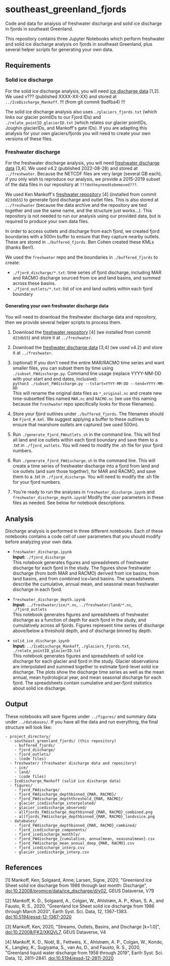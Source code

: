 # southeast_greenland_fjords
Code and data for analysis of freshwater discharge and solid ice discharge in fjords in southeast Greenland.

This repository contains three Jupyter Notebooks which perform freshwater and solid ice discharge analysis on fjords in southeast Greenland, plus several helper scripts for generating your own data.

## Requirements

### Solid ice discharge
For the solid ice discharge analysis, you will need [ice discharge data](https://doi.org/10.22008/promice/data/ice_discharge/d/v02) [1,2]. We used v??? (published XXXX-XX-XX) and stored at `../IceDischarge_Mankoff`.
!!! (from git commit 9adfba4) !!!

The solid ice discharge analysis also uses `./glaciers_fjords.txt` (which links our glacier pointIDs to our Fjord IDs) and `./relate_pointID_glacierID.txt` (which relates our glacier pointIDs, Joughin glacierIDs, and Mankoff's gate IDs). If you are adapting this analysis for your own glaciers/fjords you will need to create your own versions of these files.

### Freshwater discharge
For the freshwater discharge analysis, you will need [freshwater discharge data](https://doi.org/10.22008/FK2/XKQVL7) [3,4]. We used v4.2 (published 2022-08-28) and stored at `../freshwater`. Because the NETCDF files are very large (several GB each), if you only wish to reproduce our analysis, we provide a 2015-2019 subset of the data files in our repository at `???dotheyneedtobemoved???`.

We used Ken Mankoff's [freshwater repository](https://github.com/GEUS-Glaciology-and-Climate/freshwater) [4] (installed from commit `d23db55`) to generate fjord discharge and outlet files. This is also stored at `../freshwater` (because the data archive and the repository are tied together and use the same name, and the structure just works...). This repository is not needed to run our analysis using our provided data, but is required to produce your own data files.

In order to access outlets and discharge from each fjord, we created fjord boundaries with a 500m buffer to ensure that they capture nearby outlets. These are stored in `./buffered_fjords`. Ben Cohen created these KMLs (thanks Ben!).

We used the `freshwater` repo and the boundaries in `./buffered_fjords` to create:
- `./fjord_discharge/*.txt`: time series of fjord discharge, including MAR and RACMO discharge sourced from ice and land basins, and summed across these basins.
- `./fjord_outlets/*.txt`: list of ice and land outlets within each fjord boundary

#### Generating your own freshwater discharge data
You will need to download the freshwater discharge data and repository, then we provide several helper scripts to process them.

1. Download the [freshwater repository](https://github.com/GEUS-Glaciology-and-Climate/freshwater) [4] (we installed from commit `d23db55`) and store it at `../freshwater`.

2. Download the [freshwater discharge data](https://doi.org/10.22008/FK2/XKQVL7) [3,4] (we used v4.2) and store it at `../freshwater`.

3. (optional) If you don't need the entire MAR/RACMO time series and want smaller files, you can subset them by time using `./subset_FWdischarge.py`. Command line usage (replace YYYY-MM-DD with your start and end dates, inclusive):  
```python3 ./subset_FWdischarge.py --tstart=YYYY-MM-DD --tend=YYYY-MM-DD```  
This will rename the original data files as `*_original.nc` and create new time-subsetted files named `MAR.nc` and `RACMO.nc` (we use this naming because the `freshwater` repo specifically looks for those filenames).

4. Store your fjord outlines under `./buffered_fjords`. The filenames should be `Fjord_#.kml`. We suggest applying a buffer to these outlines to ensure that nearshore outlets are captured (we used 500m).

5. Run `./generate_fjord_FWoutlets.sh` in the command line. This will find all land and ice outlets within each fjord boundary and save them to a .txt in `./fjord_outlets`. You will need to modify the .sh file for your fjord numbers.

6. Run `./generate_fjord_FWdischarge.sh` in the command line. This will create a time series of freshwater discharge into a fjord from land and ice outlets (and sum those together), for MAR and RACMO, and save them to a .txt in `./fjord_discharge`. You will need to modify the .sh file for your fjord numbers.

7. You're ready to run the analyses in `freshwater_discharge.ipynb` and `freshwater_discharge_depth.ipynb`! Modify the user parameters in these files as needed. See below for notebook descriptions.

## Analysis
Discharge analysis is performed in three different notebooks. Each of these notebooks contains a code cell of user parameters that you should modify before analyzing your own data.

- `freshwater_discharge.ipynb`  
**Input:** `./fjord_discharge`  
This notebook generates figures and spreadsheets of freshwater discharge for each fjord in the study. The figures show freshwater discharge (from both MAR and RACMO) derived from ice basins, from land basins, and from combined ice+land basins. The spreadsheets describe the cumulative, annual mean, and seasonal mean freshwater discharge in each fjord.  

- `freshwater_discharge_depth.ipynb`  
**Input:** `../freshwater/ice/*.nc`, `../freshwater/land/*.nc`, `./fjord_outlets`  
This notebook generates figures and spreadsheets of freshwater discharge as a function of depth for each fjord in the study, and cumulatively across all fjords. Figures represent time series of discharge above/below a threshold depth, and of discharge binned by depth.  

- `solid_ice_discharge.ipynb`  
**Input:** `../IceDischarge_Mankoff`, `./glaciers_fjords.txt`, `./relate_pointID_glacierID.txt`  
This notebook generates figures and spreadsheets of solid ice discharge for each glacier and fjord in the study. Glacier observations are interpolated and summed together to estimate fjord-level solid ice discharge. The plots show the discharge time series as well as the mean annual, mean hydrological year, and mean seasonal discharge for each fjord. The spreadsheets contain cumulative and per-fjord statistics about solid ice discharge.  

## Output
These notebooks will save figures under `../figures/` and summary data under `../databases/`. If you have all the data and run everything, the final structure will look like:
```
- project_directory/
  - southeast_greenland_fjords/ (this repository)
    - buffered_fjords/
    - fjord_discharge/
    - fjord_outlets/
    - (code files)
  - freshwater/ (freshwater discharge data and repository)
    - ice/
    - land/
    - (code files)
  - IceDischarge_Mankoff (solid ice discharge data)
  - figures/
    - fjord_FWdischarge/
    - fjord_FWdischarge_depthbinned_{MAR, RACMO}/
    - fjord_FWdischarge_depththreshold_{MAR, RACMO}/
    - glacier_icedischarge_interpolated/
    - glacier_icedischarge_observed/
    - allfjords_FWdischarge_depthbinned_{MAR, RACMO}_combined.png
    - allfjords_FWdischarge_depthbinned_{MAR, RACMO}_landvsice.png
  - databases/
    - fjord_FWdischarge_depthbinned_{MAR, RACMO}_combined/
    - fjord_icedischarge_components/
    - fjord_icedischarge_monthly/
    - fjord_FWdischarge_{cumulative, annualmean, seasonalmean}.csv
    - fjord_FWdischarge_mean_annual_deep_{MAR, RACMO}.csv
    - fjord_icedischarge_interp.csv
    - glacier_icedischarge_interp.csv
```

## References
[1] Mankoff, Ken; Solgaard, Anne; Larsen, Signe, 2020, "Greenland Ice Sheet solid ice discharge from 1986 through last month: Discharge", [doi:10.22008/promice/data/ice_discharge/d/v02](https://doi.org/10.22008/promice/data/ice_discharge/d/v02), GEUS Dataverse, V79

[2] Mankoff, K. D., Solgaard, A., Colgan, W., Ahlstrøm, A. P., Khan, S. A., and Fausto, R. S., 2020, "Greenland Ice Sheet solid ice discharge from 1986 through March 2020", Earth Syst. Sci. Data, 12, 1367–1383. [doi:10.5194/essd-12-1367-2020](https://doi.org/10.5194/essd-12-1367-2020)

[3] Mankoff, Ken, 2020, "Streams, Outlets, Basins, and Discharge [k=1.0]", [doi:10.22008/FK2/XKQVL7](https://doi.org/10.22008/FK2/XKQVL7), GEUS Dataverse, V4

[4] Mankoff, K. D., Noël, B., Fettweis, X., Ahlstrøm, A. P., Colgan, W., Kondo, K., Langley, K., Sugiyama, S., van As, D., and Fausto, R. S., 2020, "Greenland liquid water discharge from 1958 through 2019", Earth Syst. Sci. Data, 12, 2811–2841. [doi:10.5194/essd-12-2811-2020](https://doi.org/10.5194/essd-12-2811-2020)


